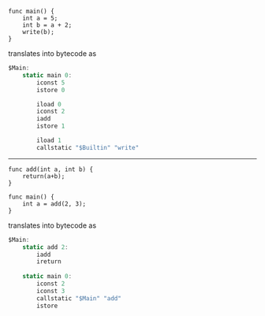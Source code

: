 ```clike
func main() {
    int a = 5;
    int b = a + 2;
    write(b);
}
```
translates into bytecode as
```js
$Main:
    static main 0:
        iconst 5
        istore 0

        iload 0
        iconst 2
        iadd
        istore 1

        iload 1
        callstatic "$Builtin" "write"
```
---
```clike
func add(int a, int b) {
    return(a+b);
}

func main() {
    int a = add(2, 3);
}
```
translates into bytecode as
```js
$Main:
    static add 2:
        iadd
        ireturn
    
    static main 0:
        iconst 2
        iconst 3
        callstatic "$Main" "add"
        istore
```